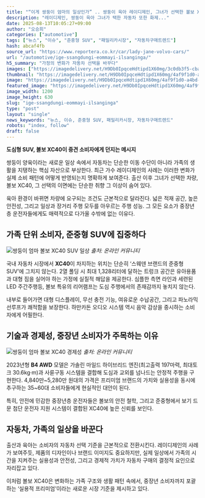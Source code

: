 ```yaml
---
title: "“이게 쌍둥이 엄마의 일상인가” .. 쌍둥이 육아 레이디제인, 그녀가 선택한 볼보 XC40의 정체"
description: "레이디제인, 쌍둥이 육아 그녀가 택한 자동차 또한 화제..."
date: 2025-08-13T10:05:27+09:00
author: "오승희"
categories: ["automotive"]
tags: ["뉴스", "이슈", "준중형 SUV", "패밀리카시장", "자동차구매트렌드"]
hash: abcaf4fb
source_url: "https://www.reportera.co.kr/car/lady-jane-volvo-cars/"
url: "/automotive/ige-ssangdungi-eommayi-ilsanginga/"
h5_summary: "가정의 변화가 자동차 선택을 바꾸다"
images: ["https://imagedelivery.net/H9Db0IpqceHdtipd1X60mg/3c0db3f5-cbad-43be-6c9d-3e9465efc100/public", "https://imagedelivery.net/H9Db0IpqceHdtipd1X60mg/36a93b65-06cd-45c4-1306-855385387f00/public", "https://imagedelivery.net/H9Db0IpqceHdtipd1X60mg/4af9f1d0-a4bd-4bff-1adf-22631e596000/public"]
thumbnail: "https://imagedelivery.net/H9Db0IpqceHdtipd1X60mg/4af9f1d0-a4bd-4bff-1adf-22631e596000/public"
image: "https://imagedelivery.net/H9Db0IpqceHdtipd1X60mg/4af9f1d0-a4bd-4bff-1adf-22631e596000/public"
featured_image: "https://imagedelivery.net/H9Db0IpqceHdtipd1X60mg/4af9f1d0-a4bd-4bff-1adf-22631e596000/public"
image_width: 1200
image_height: 630
slug: "ige-ssangdungi-eommayi-ilsanginga"
type: "post"
layout: "single"
news_keywords: "뉴스, 이슈, 준중형 SUV, 패밀리카시장, 자동차구매트렌드"
robots: "index, follow"
draft: false
---
```


**도심형 SUV, 볼보 XC40이 중견 소비자에게 던지는 메시지**

쌍둥이 양육이라는 새로운 일상 속에서 자동차는 단순한 이동 수단이 아니라 가족의 생활을 지탱하는 핵심 자산으로 부상한다. 최근 가수 레이디제인의 사례는 이러한 변화가 실제 소비 패턴에 어떻게 반영되는지 명확하게 보여준다. 출산 이후 그녀가 선택한 차량, 볼보 XC40, 그 선택의 이면에는 단순한 취향 그 이상이 숨어 있다.

육아 환경이 바뀌면 차량에 요구되는 조건도 근본적으로 달라진다. 넓은 적재 공간, 높은 안전성, 그리고 일상과 장거리 주행 모두를 아우르는 주행 성능. 그 모든 요소가 중장년층 운전자들에게도 매력적으로 다가올 수밖에 없는 이유다.

## 가족 단위 소비자, 준중형 SUV에 집중하다

![쌍둥이 엄마 볼보 XC40 SUV 일상](https://imagedelivery.net/H9Db0IpqceHdtipd1X60mg/36a93b65-06cd-45c4-1306-855385387f00/public)
*출처: 온라인 커뮤니티*


국내 자동차 시장에서 **XC40**이 차지하는 위치는 단순히 ‘스웨덴 브랜드의 준중형 SUV’에 그치지 않는다. 2열 폴딩 시 최대 1,328리터에 달하는 트렁크 공간은 유아용품과 대형 짐을 실어야 하는 가정에 실질적 해답을 제공한다. 심플한 측면 라인과 세련된 LED 주간주행등, 볼보 특유의 리어램프는 도심 주행에서의 존재감까지 놓치지 않는다.

내부로 들어가면 대형 디스플레이, 무선 충전 기능, 여유로운 수납공간, 그리고 파노라믹 선루프가 쾌적함을 보장한다. 하만카돈 오디오 시스템 역시 음악 감상을 중시하는 소비자에게 어필한다.

## 기술과 경제성, 중장년 소비자가 주목하는 이유

![쌍둥이 엄마 볼보 XC40 경제성](https://imagedelivery.net/H9Db0IpqceHdtipd1X60mg/3c0db3f5-cbad-43be-6c9d-3e9465efc100/public)
*출처: 온라인 커뮤니티*


2023년형 **B4 AWD** 모델은 가솔린 마일드 하이브리드 엔진(최고출력 197마력, 최대토크 30.6kg·m)과 사륜구동 시스템을 결합해 도심과 교외를 넘나드는 안정적 주행을 구현한다. 4,840만~5,280만 원대의 가격은 프리미엄 브랜드의 가치와 실용성을 동시에 추구하는 35~60대 소비자들에게 현실적인 대안이 된다.

특히, 안전에 민감한 중장년층 운전자들은 볼보의 안전 철학, 그리고 준중형에서 보기 드문 첨단 운전자 지원 시스템이 결합된 XC40에 높은 신뢰를 보인다.

## 자동차, 가족의 일상을 바꾼다

출산과 육아는 소비자의 자동차 선택 기준을 근본적으로 전환시킨다. 레이디제인의 사례가 보여주듯, 제품의 디자인이나 브랜드 이미지도 중요하지만, 실제 일상에서 가족의 시간을 지켜주는 실용성과 안전성, 그리고 경제적 가치가 자동차 구매의 결정적 요인으로 자리잡고 있다.

이처럼 볼보 XC40은 변화하는 가족 구조와 생활 패턴 속에서, 중장년 소비자까지 포괄하는 ‘실용적 프리미엄’이라는 새로운 시장 기준을 제시하고 있다.
